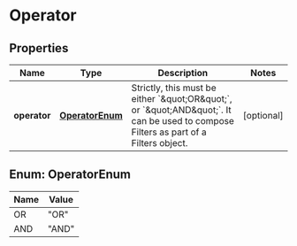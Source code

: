 

# Operator


## Properties

| Name | Type | Description | Notes |
|------------ | ------------- | ------------- | -------------|
|**operator** | [**OperatorEnum**](#OperatorEnum) | Strictly, this must be either &#x60;\&quot;OR\&quot;&#x60;, or &#x60;\&quot;AND\&quot;&#x60;.  It can be used to compose Filters as part of a Filters object. |  [optional] |



## Enum: OperatorEnum

| Name | Value |
|---- | -----|
| OR | &quot;OR&quot; |
| AND | &quot;AND&quot; |



